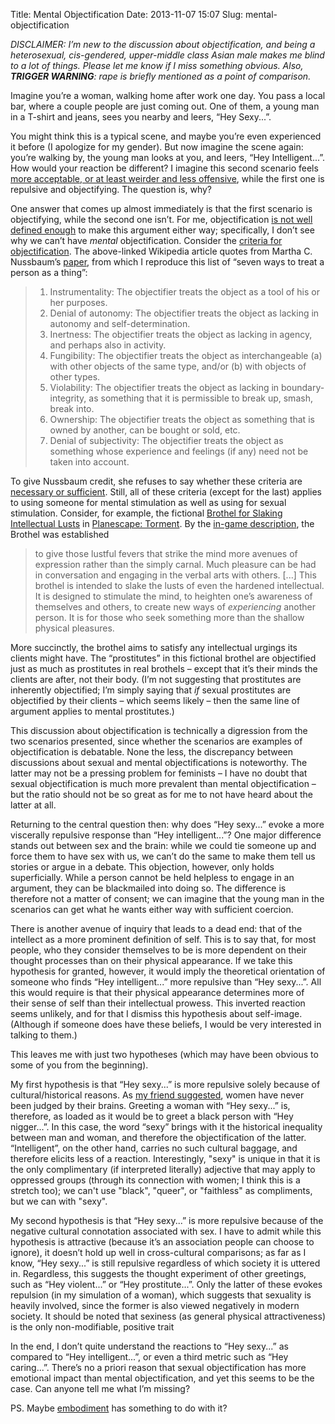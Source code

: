 Title: Mental Objectification
Date: 2013-11-07 15:07
Slug: mental-objectification

*DISCLAIMER: I’m new to the discussion about objectification, and being a heterosexual, cis-gendered, upper-middle class Asian male makes me blind to a lot of things. Please let me know if I miss something obvious. Also, **TRIGGER WARNING**: rape is briefly mentioned as a point of comparison.*

Imagine you’re a woman, walking home after work one day. You pass a local bar, where a couple people are just coming out. One of them, a young man in a T-shirt and jeans, sees you nearby and leers, “Hey Sexy...”.

You might think this is a typical scene, and maybe you’re even experienced it before (I apologize for my gender). But now imagine the scene again: you’re walking by, the young man looks at you, and leers, “Hey Intelligent...”. How would your reaction be different? I imagine this second scenario feels [more acceptable, or at least weirder and less offensive](https://twitter.com/justinnhli/status/354321746570117120), while the first one is repulsive and objectifying. The question is, why?

One answer that comes up almost immediately is that the first scenario is objectifying, while the second one isn’t. For me, objectification [is not well defined enough](http://justinnhli.com/posts/2013/06/defining-objectification.html) to make this argument either way; specifically, I don’t see why we can’t have *mental* objectification. Consider the [criteria for objectification](http://en.wikipedia.org/wiki/Objectification). The above-linked Wikipedia article quotes from Martha C. Nussbaum’s [paper](http://www.jstor.org/stable/2961930), from which I reproduce this list of “seven ways to treat a person as a thing”:

> 1.  Instrumentality: The objectifier treats the object as a tool of his or her purposes.
> 2.  Denial of autonomy: The objectifier treats the object as lacking in autonomy and self-determination.
> 3.  Inertness: The objectifier treats the object as lacking in agency, and perhaps also in activity.
> 4.  Fungibility: The objectifier treats the object as interchangeable (a) with other objects of the same type, and/or (b) with objects of other types.
> 5.  Violability: The objectifier treats the object as lacking in boundary-integrity, as something that it is permissible to break up, smash, break into.
> 6.  Ownership: The objectifier treats the object as something that is owned by another, can be bought or sold, etc.
> 7.  Denial of subjectivity: The objectifier treats the object as something whose experience and feelings (if any) need not be taken into account.

To give Nussbaum credit, she refuses to say whether these criteria are [necessary or sufficient](http://en.wikipedia.org/wiki/Necessity_and_sufficiency).  Still, all of these criteria (except for the last) applies to using someone for mental stimulation as well as using for sexual stimulation.  Consider, for example, the fictional [Brothel for Slaking Intellectual Lusts](http://torment.wikia.com/wiki/Brothel_for_Slaking_Intellectual_Lusts) in [Planescape: Torment](http://en.wikipedia.org/wiki/Planescape:_Torment). By the [in-game description](http://www.wischik.com/lu/senses/pst-book.html), the Brothel was established

> to give those lustful fevers that strike the mind more avenues of expression rather than the simply carnal. Much pleasure can be had in conversation and engaging in the verbal arts with others. [...] This brothel is intended to slake the lusts of even the hardened intellectual. It is designed to stimulate the mind, to heighten one’s awareness of themselves and others, to create new ways of *experiencing* another person. It is for those who seek something more than the shallow physical pleasures.

More succinctly, the brothel aims to satisfy any intellectual urgings its clients might have. The “prostitutes” in this fictional brothel are objectified just as much as prostitutes in real brothels – except that it’s their minds the clients are after, not their body. (I’m not suggesting that prostitutes are inherently objectified; I’m simply saying that *if* sexual prostitutes are objectified by their clients – which seems likely – then the same line of argument applies to mental prostitutes.)

This discussion about objectification is technically a digression from the two scenarios presented, since whether the scenarios are examples of objectification is debatable. None the less, the discrepancy between discussions about sexual and mental objectifications is noteworthy. The latter may not be a pressing problem for feminists – I have no doubt that sexual objectification is much more prevalent than mental objectification – but the ratio should not be so great as for me to not have heard about the latter at all.

Returning to the central question then: why does “Hey sexy...” evoke a more viscerally repulsive response than “Hey intelligent...”? One major difference stands out between sex and the brain: while we could tie someone up and force them to have sex with us, we can’t do the same to make them tell us stories or argue in a debate. This objection, however, only holds superficially. While a person cannot be held helpless to engage in an argument, they can be blackmailed into doing so. The difference is therefore not a matter of consent; we can imagine that the young man in the scenarios can get what he wants either way with sufficient coercion.

There is another avenue of inquiry that leads to a dead end: that of the intellect as a more prominent definition of self. This is to say that, for most people, who they consider themselves to be is more dependent on their thought processes than on their physical appearance. If we take this hypothesis for granted, however, it would imply the theoretical orientation of someone who finds “Hey intelligent...” more repulsive than “Hey sexy...”. All this would require is that their physical appearance determines more of their sense of self than their intellectual prowess. This inverted reaction seems unlikely, and for that I dismiss this hypothesis about self-image. (Although if someone does have these beliefs, I would be very interested in talking to them.)

This leaves me with just two hypotheses (which may have been obvious to some of you from the beginning).

My first hypothesis is that “Hey sexy...” is more repulsive solely because of cultural/historical reasons. As [my friend suggested](https://twitter.com/kylelady/status/354324190440079361), women have never been judged by their brains. Greeting a woman with “Hey sexy...” is, therefore, as loaded as it would be to greet a black person with “Hey nigger...”. In this case, the word “sexy” brings with it the historical inequality between man and woman, and therefore the objectification of the latter. “Intelligent”, on the other hand, carries no such cultural baggage, and therefore elicits less of a reaction.  Interestingly, "sexy" is unique in that it is the only complimentary (if interpreted literally) adjective that may apply to oppressed groups (through its connection with women; I think this is a stretch too); we can't use "black", "queer", or "faithless" as compliments, but we can with "sexy".

My second hypothesis is that “Hey sexy...” is more repulsive because of the negative cultural connotation associated with sex. I have to admit while this hypothesis is attractive (because it’s an association people can choose to ignore), it doesn’t hold up well in cross-cultural comparisons; as far as I know, “Hey sexy...” is still repulsive regardless of which society it is uttered in. Regardless, this suggests the thought experiment of other greetings, such as “Hey violent...” or “Hey prostitute...”. Only the latter of these evokes repulsion (in my simulation of a woman), which suggests that sexuality is heavily involved, since the former is also viewed negatively in modern society.  It should be noted that sexiness (as general physical attractiveness) is the only non-modifiable, positive trait

In the end, I don’t quite understand the reactions to “Hey sexy...” as compared to “Hey intelligent...”, or even a third metric such as “Hey caring...”. There’s no a priori reason that sexual objectification has more emotional impact than mental objectification, and yet this seems to be the case. Can anyone tell me what I’m missing?

PS. Maybe [embodiment](http://en.wikipedia.org/wiki/Embodied_cognition) has something to do with it?

